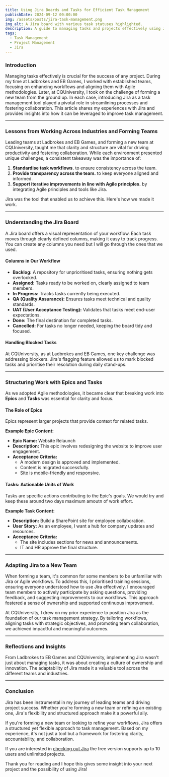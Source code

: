 ```yaml
---
title: Using Jira Boards and Tasks for Efficient Task Management  
publishDate: 2024-09-12 00:00:00  
img: /assets/posts/jira-task-management.png  
img_alt: A Jira board with various task statuses highlighted.  
description: A guide to managing tasks and projects effectively using Jira boards, epics, and tasks.  
tags:  
  - Task Management  
  - Project Management  
  - Jira  
---
```


### Introduction  
Managing tasks effectively is crucial for the success of any project. During my time at Ladbrokes and EB Games, I worked with established teams, focusing on enhancing workflows and aligning them with Agile methodologies. Later, at CQUniversity, I took on the challenge of forming a new team from the ground up. In each case, introducing Jira as a task management tool played a pivotal role in streamlining processes and fostering collaboration. This article shares my experiences with Jira and provides insights into how it can be leveraged to improve task management.

---

### Lessons from Working Across Industries and Forming Teams

Leading teams at Ladbrokes and EB Games, and forming a new team at CQUniversity, taught me that clarity and structure are vital for driving productivity and fostering collaboration. While each environment presented unique challenges, a consistent takeaway was the importance of:
1. **Standardise task workflows.** to ensure consistency across the team. 
2. **Provide transparency across the team.** to keep everyone aligned and informed. 
3. **Support iterative improvements in line with Agile principles.** by integrating Agile principles and tools like Jira. 

Jira was the tool that enabled us to achieve this. Here's how we made it work.  

---

### Understanding the Jira Board  

A Jira board offers a visual representation of your workflow. Each task moves through clearly defined columns, making it easy to track progress. You can create any columns you need but I will go through the ones that we used.

#### Columns in Our Workflow  
- **Backlog:** A repository for unprioritised tasks, ensuring nothing gets overlooked.  
- **Assigned:** Tasks ready to be worked on, clearly assigned to team members.  
- **In Progress:** Tracks tasks currently being executed.  
- **QA (Quality Assurance):** Ensures tasks meet technical and quality standards.  
- **UAT (User Acceptance Testing):** Validates that tasks meet end-user expectations.  
- **Done:** The final destination for completed tasks.  
- **Cancelled:** For tasks no longer needed, keeping the board tidy and focused.  

#### Handling Blocked Tasks  
At CQUniversity, as at Ladbrokes and EB Games, one key challenge was addressing blockers. Jira's flagging feature allowed us to mark blocked tasks and prioritise their resolution during daily stand-ups.  

---

### Structuring Work with Epics and Tasks  

As we adopted Agile methodologies, it became clear that breaking work into **Epics** and **Tasks** was essential for clarity and focus.  

#### The Role of Epics  
Epics represent larger projects that provide context for related tasks.  

**Example Epic Content:**  
- **Epic Name:** Website Relaunch  
- **Description:** This epic involves redesigning the website to improve user engagement.  
- **Acceptance Criteria:**  
  - A modern design is approved and implemented.  
  - Content is migrated successfully.  
  - Site is mobile-friendly and responsive.  

#### Tasks: Actionable Units of Work  
Tasks are specific actions contributing to the Epic's goals. We would try and keep these around two days maximum amoutn of work effort.

**Example Task Content:**  
- **Description:** Build a SharePoint site for employee collaboration.  
- **User Story:** As an employee, I want a hub for company updates and resources.  
- **Acceptance Criteria:**  
  - The site includes sections for news and announcements.  
  - IT and HR approve the final structure.  

---

### Adapting Jira to a New Team  

When forming a team, it's common for some members to be unfamiliar with Jira or Agile workflows. To address this, I prioritised training sessions, ensuring everyone understood how to use Jira effectively. I encouraged team members to actively participate by asking questions, providing feedback, and suggesting improvements to our workflows. This approach fostered a sense of ownership and supported continuous improvement. 

At CQUniversity, I drew on my prior experience to position Jira as the foundation of our task management strategy. By tailoring workflows, aligning tasks with strategic objectives, and promoting team collaboration, we achieved impactful and meaningful outcomes.   

---

### Reflections and Insights  

From Ladbrokes to EB Games and CQUniversity, implementing Jira wasn't just about managing tasks, it was about creating a culture of ownership and innovation. The adaptability of Jira made it a valuable tool across the different teams and industries.  

---

### Conclusion  

Jira has been instrumental in my journey of leading teams and driving project success. Whether you're forming a new team or refining an existing one, Jira's flexibility and structured approach make it a powerful ally. 

If you're forming a new team or looking to refine your workflows, Jira offers a structured yet flexible approach to task management. Based on my experience, it's not just a tool but a framework for fostering clarity, accountability, and collaboration.  

If you are interested in [checking out Jira](https://www.atlassian.com/software/jira) the free version supports up to 10 users and unlimited projects. 

Thank you for reading and I hope this gives some insight into your next project and the possibility of using Jira!